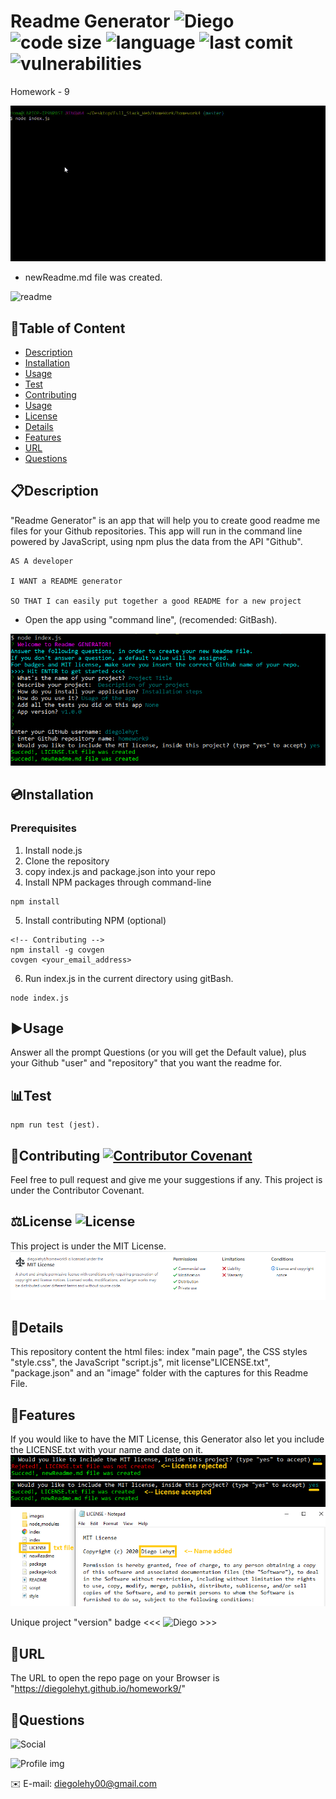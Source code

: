 # Readme Generator ![Diego](https://img.shields.io/badge/version-v1.0.0-yellow) ![code size](https://img.shields.io/github/languages/code-size/diegolehyt/homework9) ![language](https://img.shields.io/github/languages/top/diegolehyt/homework9) ![last comit](https://img.shields.io/github/last-commit/diegolehyt/homework9) ![vulnerabilities](https://img.shields.io/snyk/vulnerabilities/github/diegolehyt/homework9) 
Homework - 9

![Main Page](images/0.gif)

- newReadme.md file was created.

![readme](images/1.gif)

## 📌Table of Content

* [Description](#description)
* [Installation](#installation)
* [Usage](#usage)
* [Test](#test)
* [Contributing](#contributing)
* [Usage](#usage)
* [License](#license)
* [Details](#details)
* [Features](#features)
* [URL](#url)
* [Questions](#questions)

## 📋Description
"Readme Generator" is an app that will help you to create good readme me files for your Github repositories. This app will run in the command line powered by JavaScript, using npm plus the data from the API "Github".
```
AS A developer

I WANT a README generator

SO THAT I can easily put together a good README for a new project
```
- Open the app using "command line", (recomended: GitBash).

![main](images/0.png)


## 💿Installation
### Prerequisites
  1. Install node.js  
  2. Clone the repository
  3. copy index.js and package.json into your repo
  4. Install NPM packages through command-line
 ```
 npm install 
 ```  
  5. Install contributing NPM (optional)
 ```
 <!-- Contributing -->
 npm install -g covgen
 covgen <your_email_address> 
 ```    
  6. Run index.js in the current directory using gitBash.
 ```
 node index.js
 ```


## ▶️Usage
Answer all the prompt Questions (or you will get the Default value), plus your Github "user" and "repository" that you want the readme for. 

## 📊Test
 ```
 npm run test (jest).
 ```

## 🤝Contributing [![Contributor Covenant](https://img.shields.io/badge/Contributor%20Covenant-v2.0%20adopted-ff69b4.svg)](code_of_conduct.md)
Feel free to pull request and give me your suggestions if any. This project is under the Contributor Covenant.
          
## ⚖️License ![License](https://img.shields.io/github/license/diegolehyt/homework9)
This project is under the MIT License.
![License](images/1.png)

## 📑Details

This repository content the html files: index "main page", the CSS styles "style.css", the JavaScript "script.js", mit license"LICENSE.txt", "package.json" and an "image" folder with the captures for this Readme File.

## 📀Features
If you would like to have the MIT License, this Generator also let you include the LICENSE.txt with your name and date on it.
![Features](images/2.png)
![Features2](images/3.png)
![Features3](images/4.png)

Unique project "version" badge
<<< ![Diego](https://img.shields.io/badge/version-v1.0.0-yellow) >>>

## 🔗URL 

The URL to open the repo page on your Browser is "https://diegolehyt.github.io/homework9/"

## 👤Questions  
![Social](https://img.shields.io/github/followers/diegolehyt?style=social) 

![Profile img](https://avatars1.githubusercontent.com/u/59458188?v=4)

✉️ E-mail: diegolehy00@gmail.com

